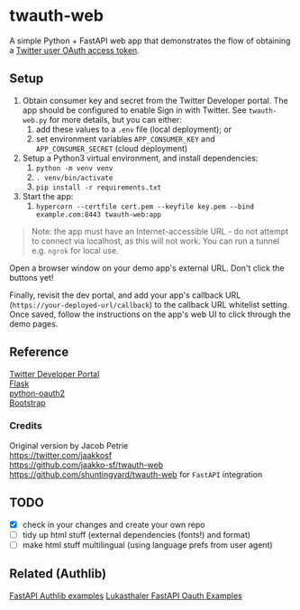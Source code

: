 # twauth-web

A simple Python + FastAPI web app that demonstrates the flow of obtaining a [Twitter user OAuth access token](https://developer.twitter.com/en/docs/basics/authentication/overview/oauth).

## Setup

1. Obtain consumer key and secret from the Twitter Developer portal. The app should be configured to enable Sign in with Twitter. See `twauth-web.py` for more details, but you can either:
   1. add these values to a `.env` file (local deployment); or
   2. set environment variables `APP_CONSUMER_KEY` and `APP_CONSUMER_SECRET` (cloud deployment)
2. Setup a Python3 virtual environment, and install dependencies:
   1. `python -m venv venv`
   2. `. venv/bin/activate`
   3. `pip install -r requirements.txt`
3. Start the app:
   1. `hypercorn --certfile cert.pem --keyfile key.pem --bind example.com:8443 twauth-web:app`

> Note: the app must have an Internet-accessible URL - do not attempt to connect via localhost, as this will not work. You can run a tunnel e.g. `ngrok` for local use.

Open a browser window on your demo app's external URL. Don't click the buttons yet!

Finally, revisit the dev portal, and add your app's callback URL (`https://your-deployed-url/callback`) to the callback URL whitelist setting. Once saved, follow the instructions on the app's web UI to click through the demo pages.

## Reference

[Twitter Developer Portal](https://developer.twitter.com/)  
[Flask](https://flask.pocoo.org/)  
[python-oauth2](https://github.com/simplegeo/python-oauth2)  
[Bootstrap](https://getbootstrap.com/)  

### Credits

Original version by Jacob Petrie  
https://twitter.com/jaakkosf  
https://github.com/jaakko-sf/twauth-web  
https://github.com/shuntingyard/twauth-web for `FastAPI` integration

## TODO
- [x] check in your changes and create your own repo
- [ ] tidy up html stuff (external dependencies (fonts!) and format)
- [ ] make html stuff multilingual (using language prefs from user agent)

## Related (Authlib)
[FastAPI Authlib examples](https://docs.authlib.org/en/latest/client/fastapi.html)
[Lukasthaler FastAPI Oauth Examples](https://github.com/lukasthaler/fastapi-oauth-examples)
